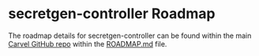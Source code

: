 # secretgen-controller Roadmap
The roadmap details for secretgen-controller can be found within the main [Carvel GitHub repo](https://github.com/vmware-tanzu/carvel) within the [ROADMAP.md](https://github.com/vmware-tanzu/carvel/blob/develop/ROADMAP.md) file.
